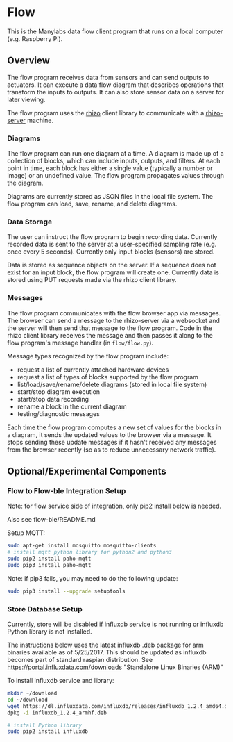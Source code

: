 # Flow

This is the Manylabs data flow client program that runs on a local computer (e.g. Raspberry Pi).

## Overview

The flow program receives data from sensors and can send outputs to actuators. It can execute
a data flow diagram that describes operations that transform the inputs to outputs. It can
also store sensor data on a server for later viewing.

The flow program uses the [rhizo](https://github.com/rhizolab/rhizo) client library to 
communicate with a [rhizo-server](https://github.com/rhizolab/rhizo-server) machine.

### Diagrams

The flow program can run one diagram at a time. A diagram is made up of a collection of blocks,
which can include inputs, outputs, and filters. At each point in time, each block has either a 
single value (typically a number or image) or an undefined value. The flow program propagates 
values through the diagram.

Diagrams are currently stored as JSON files in the local file system. The flow program can 
load, save, rename, and delete diagrams.

### Data Storage

The user can instruct the flow program to begin recording data. Currently recorded data is sent
to the server at a user-specified sampling rate (e.g. once every 5 seconds). 
Currently only input blocks (sensors) are stored.

Data is stored as sequence objects on the server. If a sequence does not exist for an input block,
the flow program will create one. Currently data is stored using PUT requests made via the rhizo
client library.

### Messages

The flow program communicates with the flow browser app via messages. The browser can send a message
to the rhizo-server via a websocket and the server will then send that message to the flow program.
Code in the rhizo client library receives the message and then passes it along to the flow program's
message handler (in `flow/flow.py`).

Message types recognized by the flow program include:

*   request a list of currently attached hardware devices
*   request a list of types of blocks supported by the flow program
*   list/load/save/rename/delete diagrams (stored in local file system)
*   start/stop diagram execution
*   start/stop data recording
*   rename a block in the current diagram
*   testing/diagnostic messages

Each time the flow program computes a new set of values for the blocks in a diagram, it sends the
updated values to the browser via a message. It stops sending these update messages if it hasn't received
any messages from the browser recently (so as to reduce unnecessary network traffic).

## Optional/Experimental Components

### Flow to Flow-ble Integration Setup 

Note: for flow service side of integration, only pip2 install below is needed.

Also see flow-ble/README.md

Setup MQTT:

```bash
sudo apt-get install mosquitto mosquitto-clients
# install mqtt python library for python2 and python3
sudo pip2 install paho-mqtt
sudo pip3 install paho-mqtt
```

Note: if pip3 fails, you may need to do the following update:

```bash
sudo pip3 install --upgrade setuptools
```

### Store Database Setup
 
Currently, store will be disabled if influxdb service is not running or influxdb Python
library is not installed.

The instructions below uses the latest influxdb .deb package for arm binaries available as of 5/25/2017.
This should be updated as influxdb becomes part of standard raspian distribution.
See https://portal.influxdata.com/downloads "Standalone Linux Binaries (ARM)"

To install influxdb service and library:

```bash
mkdir ~/download
cd ~/download
wget https://dl.influxdata.com/influxdb/releases/influxdb_1.2.4_amd64.deb
dpkg -i influxdb_1.2.4_armhf.deb

# install Python library
sudo pip2 install influxdb
```
